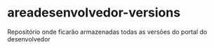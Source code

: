 # areadesenvolvedor-versions
Repositório onde ficarão armazenadas todas as versões do portal do desenvolvedor

